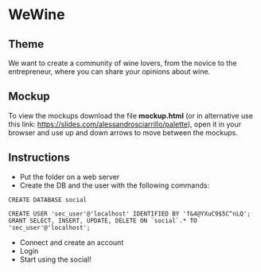 # WeWine

## Theme
We want to create a community of wine lovers, from the novice to the entrepreneur, where you can share your opinions about wine.

## Mockup
To view the mockups download the file **mockup.html** (or in alternative use this link: https://slides.com/alessandrosciarrillo/palette), open it in your browser and use up and down arrows to move between the mockups.

## Instructions
- Put the folder on a web server
- Create the DB and the user with the following commands:
```
CREATE DATABASE social
```
```
CREATE USER 'sec_user'@'localhost' IDENTIFIED BY 'f&4@YXuC9$5C^nLQ';
GRANT SELECT, INSERT, UPDATE, DELETE ON `social`.* TO 'sec_user'@'localhost';
```
- Connect and create an account
- Login
- Start using the social!
